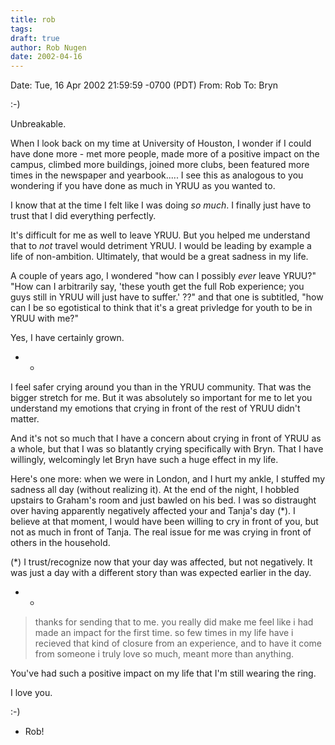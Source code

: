 ```yaml
---
title: rob
tags:
draft: true
author: Rob Nugen
date: 2002-04-16
---
```


Date: Tue, 16 Apr 2002 21:59:59 -0700 (PDT)
From: Rob
To: Bryn

:-)

Unbreakable.

When I look back on my time at University of Houston, I wonder if I
could have done more - met more people, made more of a positive impact
on the campus, climbed more buildings, joined more clubs, been featured
more times in the newspaper and yearbook.....   I see this as analogous
to you wondering if you have done as much in YRUU as you wanted to.

I know that at the time I felt like I was doing *so* *much*.  I finally
just have to trust that I did everything perfectly.

It's difficult for me as well to leave YRUU.  But you helped me
understand that to *not* travel would detriment YRUU.  I would be
leading by example a life of non-ambition.  Ultimately, that would be a
great sadness in my life.

A couple of years ago, I wondered "how can I possibly *ever* leave
YRUU?"  "How can I arbitrarily say, 'these youth get the full Rob
experience; you guys still in YRUU will just have to suffer.' ??" and
that one is subtitled, "how can I be so egotistical to think that it's
a great privledge for youth to be in YRUU with me?"

Yes, I have certainly grown.

- -

I feel safer crying around you than in the YRUU community.  That was
the bigger stretch for me.  But it was absolutely so important for me
to let you understand my emotions that crying in front of the rest of
YRUU didn't matter.

And it's not so much that I have a concern about crying in front of
YRUU as a whole, but that I was so blatantly crying specifically with
Bryn.  That I have willingly, welcomingly let Bryn have such a huge
effect in my life.


Here's one more:  when we were in London, and I hurt my ankle, I
stuffed my sadness all day (without realizing it).  At the end of the
night, I hobbled upstairs to Graham's room and just bawled on his bed. 
I was so distraught over having apparently negatively affected your and
Tanja's day (*).  I believe at that moment, I would have been willing
to cry in front of you, but not as much in front of Tanja.  The real
issue for me was crying in front of others in the household.

(*) I trust/recognize now that your day was affected, but not
negatively.  It was just a day with a different story than was expected
earlier in the day.

- -

> thanks for sending that to me.  you really did make me
> feel like i had made an impact for the first time.  so
> few times in my life have i recieved that kind of
> closure from an experience, and to have it come from
> someone i truly love so much, meant more than anything.

You've had such a positive impact on my life that I'm still wearing the
ring.

I love you.

:-)

- Rob!
